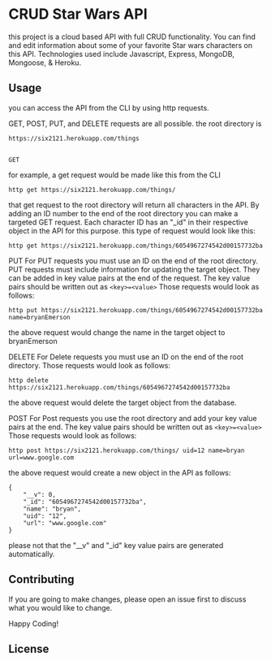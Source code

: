 # CRUD Star Wars API

this project is a cloud based API with full CRUD functionality.  You can find and edit information about some of your favorite Star wars characters on this API. Technologies used include Javascript, Express, MongoDB, Mongoose, & Heroku.


## Usage
you can access the API from the CLI by using http requests.

GET, POST, PUT, and DELETE requests are all possible.
the root directory is
```
https://six2121.herokuapp.com/things


GET
```
for example, a get request would be made like this from the CLI

```
http get https://six2121.herokuapp.com/things/
```
that get request to the root directory will return all characters in the API.
By adding an ID number to the end of the root directory you can make a targeted GET request. Each character ID has an "_id" in their respective object in the API for this purpose. this type of request would look like this:

```
http get https://six2121.herokuapp.com/things/6054967274542d00157732ba
```

PUT
For PUT requests you must use an ID on the end of the root directory. PUT requests must include information for updating the target object. They can be added in key value pairs at the end of the request. The key value pairs should be written out as ```<key>=<value>``` Those requests would look as follows:


```
http put https://six2121.herokuapp.com/things/6054967274542d00157732ba name=bryanEmerson
```
the above request would change the name in the target object to bryanEmerson


DELETE
For Delete requests you must use an ID on the end of the root directory. Those requests would look as follows:
```
http delete https://six2121.herokuapp.com/things/6054967274542d00157732ba
```
the above request would delete the target object from the database.

POST
For Post requests you use the root directory and add your key value pairs at the end. The key value pairs should be written out as ```<key>=<value>``` Those requests would look as follows:
```
http post https://six2121.herokuapp.com/things/ uid=12 name=bryan url=www.google.com
```
the above request would create a new object in the API as follows:
```
{
    "__v": 0,
    "_id": "6054967274542d00157732ba",
    "name": "bryan",
    "uid": "12",
    "url": "www.google.com"
}
```
please not that the "__v" and "_id" key value pairs are generated automatically.



## Contributing
If you are going to make changes, please open an issue first to discuss what you would like to change.

Happy Coding!

## License
